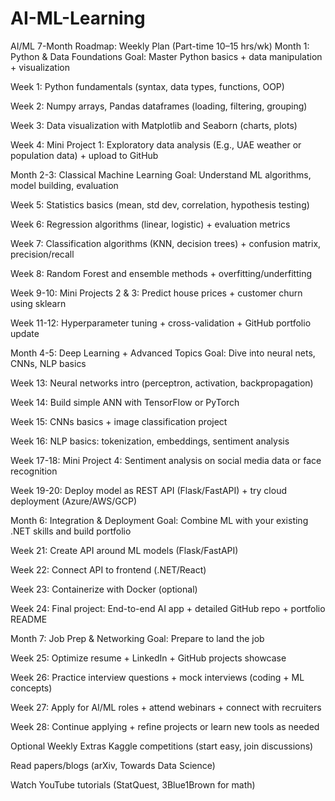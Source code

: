 # AI-ML-Learning
AI/ML 7-Month Roadmap: Weekly Plan (Part-time 10–15 hrs/wk)
Month 1: Python & Data Foundations
Goal: Master Python basics + data manipulation + visualization

Week 1: Python fundamentals (syntax, data types, functions, OOP)

Week 2: Numpy arrays, Pandas dataframes (loading, filtering, grouping)

Week 3: Data visualization with Matplotlib and Seaborn (charts, plots)

Week 4: Mini Project 1: Exploratory data analysis (E.g., UAE weather or population data) + upload to GitHub

Month 2-3: Classical Machine Learning
Goal: Understand ML algorithms, model building, evaluation

Week 5: Statistics basics (mean, std dev, correlation, hypothesis testing)

Week 6: Regression algorithms (linear, logistic) + evaluation metrics

Week 7: Classification algorithms (KNN, decision trees) + confusion matrix, precision/recall

Week 8: Random Forest and ensemble methods + overfitting/underfitting

Week 9-10: Mini Projects 2 & 3: Predict house prices + customer churn using sklearn

Week 11-12: Hyperparameter tuning + cross-validation + GitHub portfolio update

Month 4-5: Deep Learning + Advanced Topics
Goal: Dive into neural nets, CNNs, NLP basics

Week 13: Neural networks intro (perceptron, activation, backpropagation)

Week 14: Build simple ANN with TensorFlow or PyTorch

Week 15: CNNs basics + image classification project

Week 16: NLP basics: tokenization, embeddings, sentiment analysis

Week 17-18: Mini Project 4: Sentiment analysis on social media data or face recognition

Week 19-20: Deploy model as REST API (Flask/FastAPI) + try cloud deployment (Azure/AWS/GCP)

Month 6: Integration & Deployment
Goal: Combine ML with your existing .NET skills and build portfolio

Week 21: Create API around ML models (Flask/FastAPI)

Week 22: Connect API to frontend (.NET/React)

Week 23: Containerize with Docker (optional)

Week 24: Final project: End-to-end AI app + detailed GitHub repo + portfolio README

Month 7: Job Prep & Networking
Goal: Prepare to land the job

Week 25: Optimize resume + LinkedIn + GitHub projects showcase

Week 26: Practice interview questions + mock interviews (coding + ML concepts)

Week 27: Apply for AI/ML roles + attend webinars + connect with recruiters

Week 28: Continue applying + refine projects or learn new tools as needed

Optional Weekly Extras
Kaggle competitions (start easy, join discussions)

Read papers/blogs (arXiv, Towards Data Science)

Watch YouTube tutorials (StatQuest, 3Blue1Brown for math)

